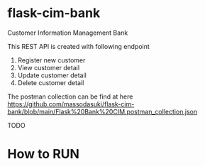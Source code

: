 # flask-cim-bank
Customer Information Management Bank


This REST API is created with following endpoint
 
1. Register new customer
2. View customer detail
3. Update customer detail
4. Delete customer detail

The postman collection can be find at here https://github.com/massodasuki/flask-cim-bank/blob/main/Flask%20Bank%20CIM.postman_collection.json

TODO
# How to RUN 
